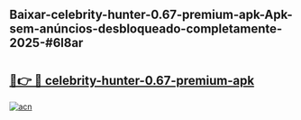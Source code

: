 ## Baixar-celebrity-hunter-0.67-premium-apk-Apk-sem-anúncios-desbloqueado-completamente-2025-#6l8ar

# <h2><a href="https://ainizakaria.my?title=celebrity-hunter-0.67-premium-apk&ref=22M">🔗👉 🔴 celebrity-hunter-0.67-premium-apk</a></h2>

[![acn](https://github.com/user-attachments/assets/0f9c940e-d8b0-45ae-aac7-cd30a18b3e1c)](https://ainizakaria.my?title=celebrity-hunter-0.67-premium-apk&ref=22M)

